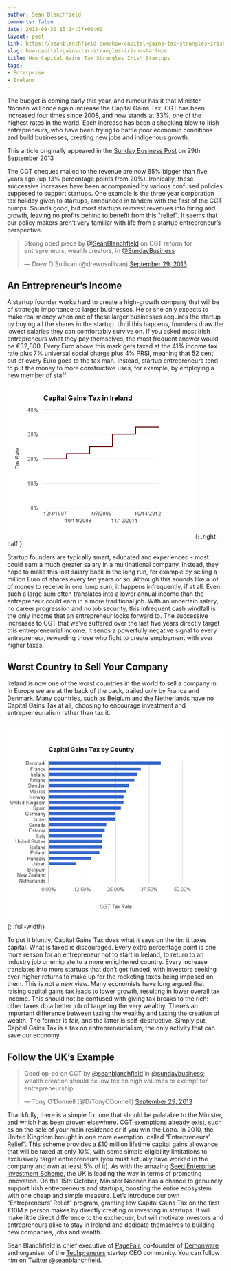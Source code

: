```yaml
---
author: Sean Blanchfield
comments: false
date: 2013-09-30 15:14:37+00:00
layout: post
link: https://seanblanchfield.com/how-capital-gains-tax-strangles-irish-startups/
slug: how-capital-gains-tax-strangles-irish-startups
title: How Capital Gains Tax Strangles Irish Startups
tags:
- Enterprise
- Ireland
---
```


The budget is coming early this year, and rumour has it that Minister Noonan will once again increase the Capital Gains Tax. CGT has been increased four times since 2008, and now stands at 33%, one of the highest rates in the world. Each increase has been a shocking blow to Irish entrepreneurs, who have been trying to battle poor economic conditions and build businesses, creating new jobs and indigenous growth.

<!-- more -->

This article originally appeared in the [Sunday Business Post](http://sbp.ie) on 29th September 2013

The CGT cheques mailed to the revenue are now 65% bigger than five years ago (up 13% percentage points from 20%). Ironically, these successive increases have been accompanied by various confused policies supposed to support startups. One example is the three year corporation tax holiday given to startups, announced in tandem with the first of the CGT bumps. Sounds good, but most startups reinvest revenues into hiring and growth, leaving no profits behind to benefit from this "relief". It seems that our policy makers aren’t very familiar with life from a startup entrepreneur’s perspective.

> Strong oped piece by [@SeanBlanchfield](https://twitter.com/seanblanchfield) on CGT reform for entrepreneurs, wealth creators, in [@SundayBusiness](https://twitter.com/sundaybusiness)
> 
> — Drew O'Sullivan (@drewosullivan) [September 29, 2013](https://twitter.com/drewosullivan/statuses/384402787020193792)

## An Entrepreneur’s Income

A startup founder works hard to create a high-growth company that will be of strategic importance to larger businesses. He or she only expects to make real money when one of these larger businesses acquires the startup by buying all the shares in the startup. Until this happens, founders draw the lowest salaries they can comfortably survive on. If you asked most Irish entrepreneurs what they pay themselves, the most frequent answer would be €32,800. Every Euro above this mark gets taxed at the 41% income tax rate plus 7% universal social charge plus 4% PRSI, meaning that 52 cent out of every Euro goes to the tax man. Instead, startup entrepreneurs tend to put the money to more constructive uses, for example, by employing a new member of staff. 
![](/images/2013/09/chart_2-1.png){: .right-half }

Startup founders are typically smart, educated and experienced - most could earn a much greater salary in a multinational company. Instead, they hope to make this lost salary back in the long run, for example by selling a million Euro of shares every ten years or so. Although this sounds like a lot of money to receive in one lump sum, it happens infrequently, if at all. Even such a large sum often translates into a lower annual income than the entrepreneur could earn in a more traditional job. With an uncertain salary, no career progression and no job security, this infrequent cash windfall is the only income that an entrepreneur looks forward to. The successive increases to CGT that we’ve suffered over the last five years directly target this entrepreneurial income. It sends a powerfully negative signal to every entrepreneur, rewarding those who fight to create employment with ever higher taxes. 


## Worst Country to Sell Your Company

Ireland is now one of the worst countries in the world to sell a company in. In Europe we are at the back of the pack, trailed only by France and Denmark. Many countries, such as Belgium and the Netherlands have no Capital Gains Tax at all, choosing to encourage investment and entrepreneurialism rather than tax it.

![](/images/2013/09/chart_1.png){: .full-width}

To put it bluntly, Capital Gains Tax does what it says on the tin: it taxes capital. What is taxed is discouraged. Every extra percentage point is one more reason for an entrepreneur not to start in Ireland, to return to an industry job or emigrate to a more enlightened country. Every increase translates into more startups that don’t get funded, with investors seeking ever-higher returns to make up for the rocketing taxes being imposed on them. This is not a new view. Many economists have long argued that raising capital gains tax leads to lower growth, resulting in lower overall tax income. This should not be confused with giving tax breaks to the rich: other taxes do a better job of targeting the very wealthy. There’s an important difference between taxing the wealthy and taxing the creation of wealth. The former is fair, and the latter is self-destructive. Simply put, Capital Gains Tax is a tax on entrepreneurialism, the only activity that can save our economy.

## Follow the UK’s Example

> Good op-ed on CGT by [@seanblanchfield](https://twitter.com/seanblanchfield) in [@sundaybusiness](https://twitter.com/sundaybusiness); wealth creation should be low tax on high volumes or exempt for entrepreneurship
> 
> — Tony O'Donnell (@DrTonyODonnell) [September 29, 2013](https://twitter.com/DrTonyODonnell/statuses/384262918503927808)

Thankfully, there is a simple fix, one that should be palatable to the Minister, and which has been proven elsewhere. CGT exemptions already exist, such as on the sale of your main residence or if you win the Lotto. In 2010, the United Kingdom brought in one more exemption, called “Entrepreneurs’ Relief”. This scheme provides a £10 million lifetime capital gains allowance that will be taxed at only 10%, with some simple eligibility limitations to exclusively target entrepreneurs (you must actually have worked in the company and own at least 5% of it). As with the amazing [Seed Enterprise Investment Scheme](http://www.seis.co.uk/), the UK is leading the way in terms of promoting innovation. On the 15th October, Minister Noonan has a chance to genuinely support Irish entrepreneurs and startups, boosting the entire ecosystem with one cheap and simple measure. Let’s introduce our own “Entrepreneurs’ Relief” program, granting low Capital Gains Tax on the first €10M a person makes by directly creating or investing in startups. It will make little direct difference to the exchequer, but will motivate investors and entrepreneurs alike to stay in Ireland and dedicate themselves to building new companies, jobs and wealth. 

Sean Blanchfield is chief executive of [PageFair](http://pagefair.com), co-founder of [Demonware](http://demonware.net) and organiser of the [Techpreneurs](http://techpreneurs.org) startup CEO community. You can follow him on Twitter [@seanblanchfield](http://twitter.com/seanblanchfield).
